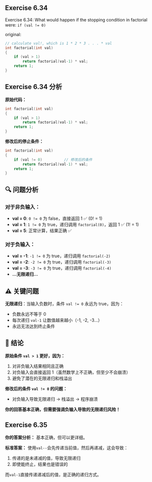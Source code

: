 ## Exercise 6.34

Exercise 6.34: What would happen if the stopping condition in factorial
were:
`if (val != 0)`

original:

```cpp
// calculate val!, which is 1 * 2 * 3 . . . * val
int factorial(int val)
{
    if (val > 1)
        return factorial(val-1) * val;
    return 1; 
}
``` 

## Exercise 6.34 分析

**原始代码：**
```cpp
int factorial(int val)
{
    if (val > 1)
        return factorial(val-1) * val;
    return 1; 
}
```

**修改后的停止条件：**
```cpp
int factorial(int val)
{
    if (val != 0)          // 修改后的条件
        return factorial(val-1) * val;
    return 1; 
}
```

## 🔍 问题分析

### 对于**非负输入**：
- **val = 0**: `0 != 0` 为 false，直接返回 1 ✅ (0! = 1)
- **val = 1**: `1 != 0` 为 true，递归调用 `factorial(0)`，返回 1 ✅ (1! = 1)
- **val = 5**: 正常计算，结果正确 ✅

### 对于**负输入**：
- **val = -1**: `-1 != 0` 为 true，递归调用 `factorial(-2)`
- **val = -2**: `-2 != 0` 为 true，递归调用 `factorial(-3)`
- **val = -3**: `-3 != 0` 为 true，递归调用 `factorial(-4)`
- **...无限递归...**

## ⚠️ 关键问题

**无限递归**：当输入负数时，条件 `val != 0` 永远为 true，因为：
- 负数永远不等于 0
- 每次递归 `val-1` 让数值越来越小（-1, -2, -3...）
- 永远无法达到终止条件

## 🎯 结论

**原始条件 `val > 1` 更好，因为：**
1. 对非负输入结果相同且正确
2. 对负输入会直接返回 1（虽然数学上不正确，但至少不会崩溃）
3. 避免了潜在的无限递归和栈溢出

**修改后的条件 `val != 0` 的问题：**
- 对负输入导致无限递归 → 栈溢出 → 程序崩溃

**你的回答基本正确，但需要强调负输入导致的无限递归风险！**

## Exercise 6.35

**你的答案分析：**
基本正确，但可以更详细。

**标准答案：**
使用`val--`会先传递当前值，然后再递减，这会导致：
1. 传递的是未递减的值，导致无限递归
2. 即使能终止，结果也是错误的

而`val-1`直接传递递减后的值，是正确的递归方式。

